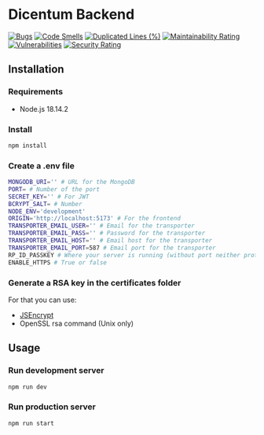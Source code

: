 # Dicentum Backend

[![Bugs](https://sonarcloud.io/api/project_badges/measure?project=Dicentum_dicentum-backend&metric=bugs)](https://sonarcloud.io/summary/new_code?id=Dicentum_dicentum-backend) [![Code Smells](https://sonarcloud.io/api/project_badges/measure?project=Dicentum_dicentum-backend&metric=code_smells)](https://sonarcloud.io/summary/new_code?id=Dicentum_dicentum-backend) [![Duplicated Lines (%)](https://sonarcloud.io/api/project_badges/measure?project=Dicentum_dicentum-backend&metric=duplicated_lines_density)](https://sonarcloud.io/summary/new_code?id=Dicentum_dicentum-backend) [![Maintainability Rating](https://sonarcloud.io/api/project_badges/measure?project=Dicentum_dicentum-backend&metric=sqale_rating)](https://sonarcloud.io/summary/new_code?id=Dicentum_dicentum-backend) [![Vulnerabilities](https://sonarcloud.io/api/project_badges/measure?project=Dicentum_dicentum-backend&metric=vulnerabilities)](https://sonarcloud.io/summary/new_code?id=Dicentum_dicentum-backend) [![Security Rating](https://sonarcloud.io/api/project_badges/measure?project=Dicentum_dicentum-backend&metric=security_rating)](https://sonarcloud.io/summary/new_code?id=Dicentum_dicentum-backend)

## Installation
### Requirements
- Node.js 18.14.2
### Install
```bash
npm install
```
### Create a .env file
```bash
MONGODB_URI='' # URL for the MongoDB
PORT= # Number of the port
SECRET_KEY='' # For JWT
BCRYPT_SALT= # Number
NODE_ENV='development'
ORIGIN='http://localhost:5173' # For the frontend
TRANSPORTER_EMAIL_USER='' # Email for the transporter
TRANSPORTER_EMAIL_PASS='' # Password for the transporter
TRANSPORTER_EMAIL_HOST='' # Email host for the transporter
TRANSPORTER_EMAIL_PORT=587 # Email port for the transporter
RP_ID_PASSKEY # Where your server is running (without port neither protocol)
ENABLE_HTTPS # True or false
```
### Generate a RSA key in the certificates folder
For that you can use:
  - [JSEncrypt](https://travistidwell.com/jsencrypt/demo/)
  - OpenSSL rsa command (Unix only)

## Usage
### Run development server
```bash
npm run dev
```
### Run production server
```bash
npm run start
```
